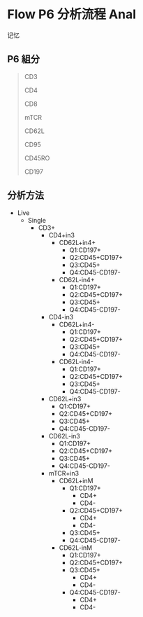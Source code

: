 # Flow P6 分析流程 Anal

记忆

## P6 組分 

> CD3
>
> CD4
>
> CD8
>
> mTCR
>
> CD62L
>
> CD95
>
> CD45RO
>
> CD197



## 分析方法

* Live
    * Single
        * CD3+
            * CD4+in3
                * CD62L+in4+
                    * Q1:CD197+
                    * Q2:CD45+CD197+
                    * Q3:CD45+
                    * Q4:CD45-CD197-
                * CD62L-in4+
                    * Q1:CD197+
                    * Q2:CD45+CD197+
                    * Q3:CD45+
                    * Q4:CD45-CD197-
            * CD4-in3
                * CD62L+in4-
                    * Q1:CD197+
                    * Q2:CD45+CD197+
                    * Q3:CD45+
                    * Q4:CD45-CD197-
                * CD62L-in4-
                    * Q1:CD197+
                    * Q2:CD45+CD197+
                    * Q3:CD45+
                    * Q4:CD45-CD197-
            * CD62L+in3
                * Q1:CD197+
                * Q2:CD45+CD197+
                * Q3:CD45+
                * Q4:CD45-CD197-
            * CD62L-in3
                * Q1:CD197+
                * Q2:CD45+CD197+
                * Q3:CD45+
                * Q4:CD45-CD197-
            * mTCR+in3
                * CD62L+inM
                    * Q1:CD197+
                        * CD4+
                        * CD4-
                    * Q2:CD45+CD197+
                        * CD4+
                        * CD4-
                    * Q3:CD45+
                    * Q4:CD45-CD197-
                * CD62L-inM
                    * Q1:CD197+
                    * Q2:CD45+CD197+
                    * Q3:CD45+
                        * CD4+
                        * CD4-
                    * Q4:CD45-CD197-
                        * CD4+
                        * CD4-



